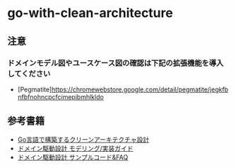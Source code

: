 # go-with-clean-architecture

## 注意
### ドメインモデル図やユースケース図の確認は下記の拡張機能を導入してください
- [Pegmatite]https://chromewebstore.google.com/detail/pegmatite/jegkfbnfbfnohncpcfcimepibmhlkldo

## 参考書籍
- [Go言語で構築するクリーンアーキテクチャ設計](https://techbookfest.org/product/9a3U54LBdKDE30ewPS6Ugn?productVariantID=itEzQN5gKZX8gXMmLTEXAB)
- [ドメイン駆動設計 モデリング/実装ガイド](https://booth.pm/ja/items/1835632)
- [ドメイン駆動設計 サンプルコード&FAQ](https://booth.pm/ja/items/3363104)